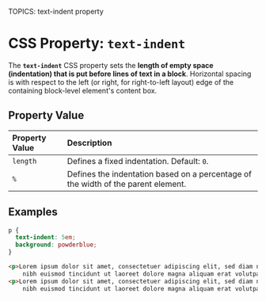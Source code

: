 TOPICS: text-indent property

# CSS Property: `text-indent`

The **`text-indent`** CSS property sets the **length of empty space (indentation) that is put before
lines of text in a block**. Horizontal spacing is with respect to the left (or right, for
right-to-left layout) edge of the containing block-level element's content box.

## Property Value

| Property Value | Description |
| :--- | :--- |
| `length` | Defines a fixed indentation. Default: `0`. |
| `%` | Defines the indentation based on a percentage of the width of the parent element. |

## Examples

```css
p {
  text-indent: 5em;
  background: powderblue;
}
```

```html
<p>Lorem ipsum dolor sit amet, consectetuer adipiscing elit, sed diam nonummy
    nibh euismod tincidunt ut laoreet dolore magna aliquam erat volutpat.</p>
<p>Lorem ipsum dolor sit amet, consectetuer adipiscing elit, sed diam nonummy
    nibh euismod tincidunt ut laoreet dolore magna aliquam erat volutpat.</p>
```
